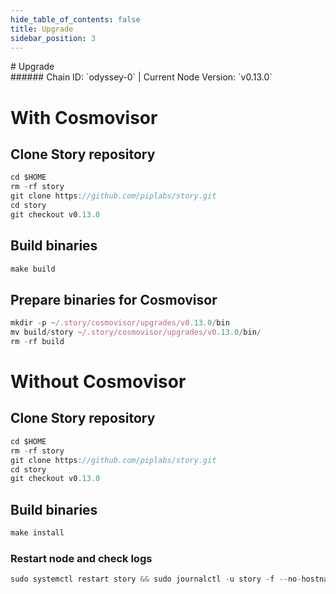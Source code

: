 ```yaml
---
hide_table_of_contents: false
title: Upgrade
sidebar_position: 3
---
```


<div class="h1-with-icon icon-story">
# Upgrade
</div>
###### Chain ID: `odyssey-0` | Current Node Version: `v0.13.0`

# With Cosmovisor
## Clone Story repository
```js
cd $HOME
rm -rf story
git clone https://github.com/piplabs/story.git
cd story
git checkout v0.13.0
 ```

## Build binaries
```js
make build
 ```

## Prepare binaries for Cosmovisor
```js
mkdir -p ~/.story/cosmovisor/upgrades/v0.13.0/bin
mv build/story ~/.story/cosmovisor/upgrades/v0.13.0/bin/
rm -rf build
```

# Without Cosmovisor
## Clone Story repository
```js
cd $HOME
rm -rf story
git clone https://github.com/piplabs/story.git
cd story
git checkout v0.13.0
 ```

## Build binaries
```js
make install
 ```

### Restart node and check logs
```js
sudo systemctl restart story && sudo journalctl -u story -f --no-hostname -o cat
```